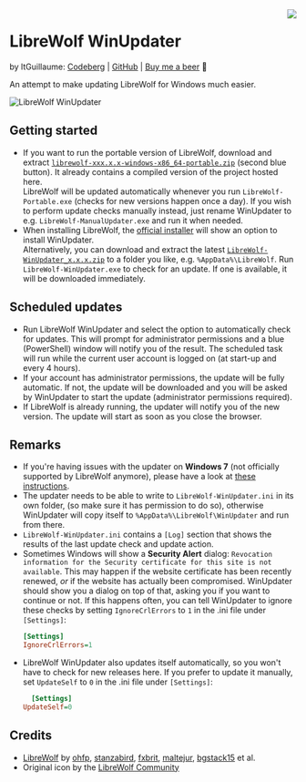 <img src="LibreWolf-WinUpdater.ico" align="right">

# LibreWolf WinUpdater
by ltGuillaume: [Codeberg](https://codeberg.org/ltGuillaume) | [GitHub](https://github.com/ltGuillaume) | [Buy me a beer](https://buymeacoff.ee/ltGuillaume) 🍺

An attempt to make updating LibreWolf for Windows much easier.

![LibreWolf WinUpdater](SCREENSHOT.png)

## Getting started
- If you want to run the portable version of LibreWolf, download and extract [`librewolf-xxx.x.x-windows-x86_64-portable.zip`](https://librewolf.net/installation/windows/) (second blue button). It already contains a compiled version of the project hosted here.  
  LibreWolf will be updated automatically whenever you run `LibreWolf-Portable.exe`  (checks for new versions happen once a day). If you wish to perform update checks manually instead, just rename WinUpdater to e.g. `LibreWolf-ManualUpdater.exe` and run it when needed.
- When installing LibreWolf, the [official installer](https://librewolf.net/installation/windows/) will show an option to install WinUpdater.  
  Alternatively, you can download and extract the latest [`LibreWolf-WinUpdater_x.x.x.zip`](https://codeberg.org/ltGuillaume/LibreWolf-WinUpdater/releases) to a folder you like, e.g. `%AppData%\LibreWolf`. Run `LibreWolf-WinUpdater.exe` to check for an update. If one is available, it will be downloaded immediately.

## Scheduled updates
- Run LibreWolf WinUpdater and select the option to automatically check for updates. This will prompt for administrator permissions and a blue (PowerShell) window will notify you of the result. The scheduled task will run while the current user account is logged on (at start-up and every 4 hours).
- If your account has administrator permissions, the update will be fully automatic. If not, the update will be downloaded and you will be asked by WinUpdater to start the update (administrator permissions required).  
- If LibreWolf is already running, the updater will notify you of the new version. The update will start as soon as you close the browser.

## Remarks
- If you're having issues with the updater on __Windows 7__  (not officially supported by LibreWolf anymore), please have a look at [these instructions](https://codeberg.org/ltGuillaume/LibreWolf-WinUpdater/issues/15).
- The updater needs to be able to write to `LibreWolf-WinUpdater.ini` in its own folder, (so make sure it has permission to do so), otherwise WinUpdater will copy itself to `%AppData%\LibreWolf\WinUpdater` and run from there.
- `LibreWolf-WinUpdater.ini` contains a `[Log]` section that shows the results of the last update check and update action.
- Sometimes Windows will show a **Security Alert** dialog: `Revocation information for the Security certificate for this site is not available`. This may happen if the website certificate has been recently renewed, _or_ if the website has actually been compromised. WinUpdater should show you a dialog on top of that, asking you if you want to continue or not. If this happens often, you can tell WinUpdater to ignore these checks by setting `IgnoreCrlErrors` to `1` in the .ini file under `[Settings]`:
  ```ini
  [Settings]
  IgnoreCrlErrors=1
  ```
- LibreWolf WinUpdater also updates itself automatically, so you won't have to check for new releases here. If you prefer to update it manually, set `UpdateSelf` to `0` in the .ini file under `[Settings]`:
  ```ini
	[Settings]
  UpdateSelf=0
  ```

## Credits
* [LibreWolf](https://librewolf.net) by [ohfp](https://gitlab.com/ohfp), [stanzabird](https://stanzabird.nl), [fxbrit](https://gitlab.com/fxbrit), [maltejur](https://gitlab.com/maltejur), [bgstack15](https://bgstack15.wordpress.com) et al.
* Original icon by the [LibreWolf Community](https://gitlab.com/librewolf-community/branding/-/tree/master/icon)
